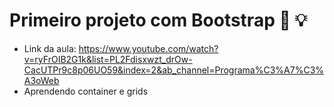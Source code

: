 # Primeiro projeto com Bootstrap :blue_book: :bulb:

 - Link da aula: https://www.youtube.com/watch?v=ryFrOIB2G1k&list=PL2Fdisxwzt_drOw-CacUTPr9c8p06UO59&index=2&ab_channel=Programa%C3%A7%C3%A3oWeb
 - Aprendendo container e grids

